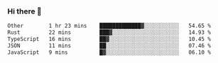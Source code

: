 ### Hi there 👋

<!--
**WShiBin/WShiBin** is a ✨ _special_ ✨ repository because its `README.md` (this file) appears on your GitHub profile.

Here are some ideas to get you started:

- 🔭 I’m currently working on ...
- 🌱 I’m currently learning ...
- 👯 I’m looking to collaborate on ...
- 🤔 I’m looking for help with ...
- 💬 Ask me about ...
- 📫 How to reach me: ...
- 😄 Pronouns: ...
- ⚡ Fun fact: ...
-->

<!--START_SECTION:waka-->

```txt
Other        1 hr 23 mins    █████████████▓░░░░░░░░░░░   54.65 %
Rust         22 mins         ███▓░░░░░░░░░░░░░░░░░░░░░   14.93 %
TypeScript   16 mins         ██▓░░░░░░░░░░░░░░░░░░░░░░   10.45 %
JSON         11 mins         ██░░░░░░░░░░░░░░░░░░░░░░░   07.46 %
JavaScript   9 mins          █▓░░░░░░░░░░░░░░░░░░░░░░░   06.10 %
```

<!--END_SECTION:waka-->
